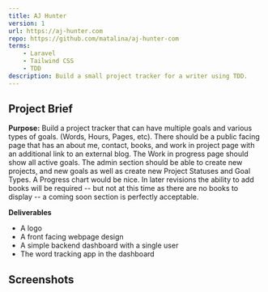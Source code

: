 ```yaml
---
title: AJ Hunter
version: 1
url: https://aj-hunter.com
repo: https://github.com/matalina/aj-hunter-com
terms:
    - Laravel
    - Tailwind CSS
    - TDD
description: Build a small project tracker for a writer using TDD.
---
```

## Project Brief

**Purpose:** Build a project tracker that can have multiple goals and various types of goals. (Words, Hours, Pages, etc).  There should be a public facing page that has an about me, contact, books, and work in project page with an additional link to an external blog.  The Work in progress page should show all active goals. The admin section should be able to create new projects, and new goals as well as create new Project Statuses and Goal Types.  A Progress chart would be nice.  In later revisions the ability to add books will be required -- but not at this time as there are no books to display -- a coming soon section is perfectly acceptable.

**Deliverables**
- A logo
- A front facing webpage design
- A simple backend dashboard with a single user
- The word tracking app in the dashboard

## Screenshots




